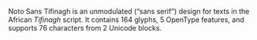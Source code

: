 Noto Sans Tifinagh is an unmodulated (“sans serif”) design for texts in the African _Tifinagh_ script. It contains 164 glyphs, 5 OpenType features, and supports 76 characters from 2 Unicode blocks.